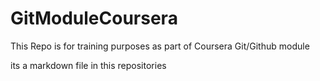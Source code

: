 # GitModuleCoursera
This Repo is for training purposes as part of Coursera Git/Github module

its a markdown file in this repositories 
